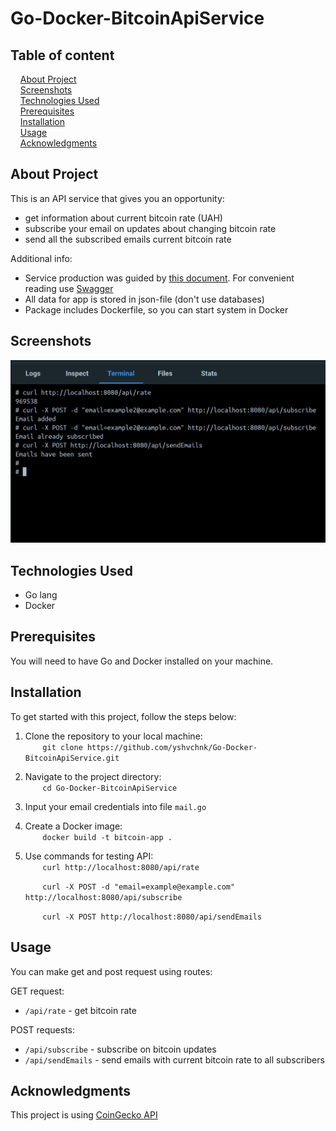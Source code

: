 # Go-Docker-BitcoinApiService

## Table of content

&nbsp;&nbsp;&nbsp; [About Project](#about-project)\
&nbsp;&nbsp;&nbsp; [Screenshots](#screenshots)\
&nbsp;&nbsp;&nbsp; [Technologies Used](#technologies-used)\
&nbsp;&nbsp;&nbsp; [Prerequisites](#prerequisites)\
&nbsp;&nbsp;&nbsp; [Installation](#installation)\
&nbsp;&nbsp;&nbsp; [Usage](#usage)\
&nbsp;&nbsp;&nbsp; [Acknowledgments](#acknowledgments)

## About Project

This is an API service that gives you an opportunity:

- get information about current bitcoin rate (UAH)
- subscribe your email on updates about changing bitcoin rate
- send all the subscribed emails current bitcoin rate

Additional info:

- Service production was guided by [this document](https://github.com/AndriiPopovych/gses/blob/main/gses2swagger.yaml).
  For convenient reading use [Swagger](https://editor.swagger.io/.)
- All data for app is stored in json-file (don't use databases)
- Package includes Dockerfile, so you can start system in Docker

## Screenshots

![bitcoin-app_01](./screenshots/bitcoin-api_01.png)

## Technologies Used

- Go lang
- Docker

## Prerequisites

You will need to have Go and Docker installed on your machine.

## Installation

To get started with this project, follow the steps below:

1. Clone the repository to your local machine:\
   &nbsp;&nbsp;&nbsp;&nbsp;&nbsp;&nbsp; `git clone https://github.com/yshvchnk/Go-Docker-BitcoinApiService.git`

2. Navigate to the project directory:\
   &nbsp;&nbsp;&nbsp;&nbsp;&nbsp;&nbsp; `cd Go-Docker-BitcoinApiService`

3. Input your email credentials into file `mail.go`

4. Create a Docker image:\
   &nbsp;&nbsp;&nbsp;&nbsp;&nbsp;&nbsp; `docker build -t bitcoin-app .`

5. Use commands for testing API:\
   &nbsp;&nbsp;&nbsp;&nbsp;&nbsp;&nbsp; `curl http://localhost:8080/api/rate`

   &nbsp;&nbsp;&nbsp;&nbsp;&nbsp;&nbsp; `curl -X POST -d "email=example@example.com" http://localhost:8080/api/subscribe`

   &nbsp;&nbsp;&nbsp;&nbsp;&nbsp;&nbsp; `curl -X POST http://localhost:8080/api/sendEmails`

## Usage

You can make get and post request using routes:

GET request:

- `/api/rate` - get bitcoin rate

POST requests:

- `/api/subscribe` - subscribe on bitcoin updates
- `/api/sendEmails` - send emails with current bitcoin rate to all subscribers

## Acknowledgments

This project is using [CoinGecko API](https://www.coingecko.com/en/api)
